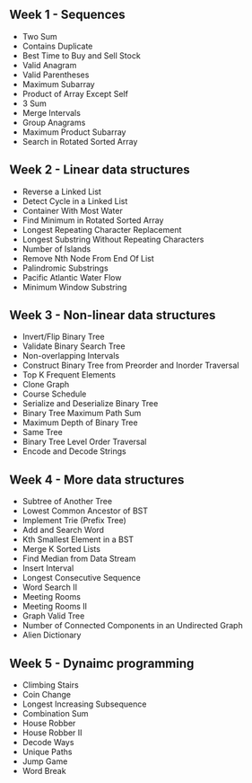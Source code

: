 ## Week 1 - Sequences
- Two Sum
- Contains Duplicate
- Best Time to Buy and Sell Stock
- Valid Anagram
- Valid Parentheses
- Maximum Subarray
- Product of Array Except Self
- 3 Sum
- Merge Intervals
- Group Anagrams
- Maximum Product Subarray
- Search in Rotated Sorted Array

## Week 2 - Linear data structures
- Reverse a Linked List
- Detect Cycle in a Linked List
- Container With Most Water
- Find Minimum in Rotated Sorted Array
- Longest Repeating Character Replacement
- Longest Substring Without Repeating Characters
- Number of Islands
- Remove Nth Node From End Of List
- Palindromic Substrings
- Pacific Atlantic Water Flow
- Minimum Window Substring

## Week 3 - Non-linear data structures
- Invert/Flip Binary Tree
- Validate Binary Search Tree
- Non-overlapping Intervals
- Construct Binary Tree from Preorder and Inorder Traversal
- Top K Frequent Elements
- Clone Graph
- Course Schedule
- Serialize and Deserialize Binary Tree
- Binary Tree Maximum Path Sum
- Maximum Depth of Binary Tree
- Same Tree
- Binary Tree Level Order Traversal
- Encode and Decode Strings

## Week 4 - More data structures
- Subtree of Another Tree
- Lowest Common Ancestor of BST
- Implement Trie (Prefix Tree)
- Add and Search Word
- Kth Smallest Element in a BST
- Merge K Sorted Lists
- Find Median from Data Stream
- Insert Interval
- Longest Consecutive Sequence
- Word Search II
- Meeting Rooms
- Meeting Rooms II
- Graph Valid Tree
- Number of Connected Components in an Undirected Graph
- Alien Dictionary

## Week 5 - Dynaimc programming
- Climbing Stairs
- Coin Change
- Longest Increasing Subsequence
- Combination Sum
- House Robber
- House Robber II
- Decode Ways
- Unique Paths
- Jump Game
- Word Break